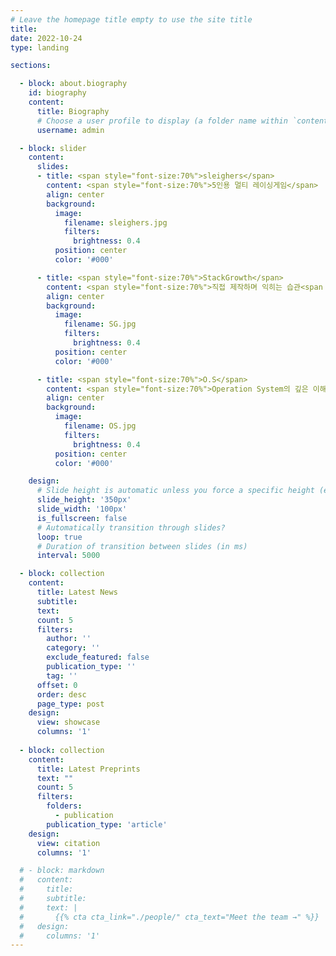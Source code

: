 ```yaml
---
# Leave the homepage title empty to use the site title
title:
date: 2022-10-24
type: landing

sections:

  - block: about.biography
    id: biography
    content:
      title: Biography
      # Choose a user profile to display (a folder name within `content/authors/`)
      username: admin

  - block: slider
    content:
      slides:
      - title: <span style="font-size:70%">sleighers</span>
        content: <span style="font-size:70%">5인용 멀티 레이싱게임</span>
        align: center
        background:
          image:
            filename: sleighers.jpg
            filters:
              brightness: 0.4
          position: center
          color: '#000'

      - title: <span style="font-size:70%">StackGrowth</span>
        content: <span style="font-size:70%">직접 제작하며 익히는 습관<span style="font-size:70%">
        align: center
        background:
          image:
            filename: SG.jpg
            filters:
              brightness: 0.4
          position: center
          color: '#000'

      - title: <span style="font-size:70%">O.S</span>
        content: <span style="font-size:70%">Operation System의 깊은 이해</span>
        align: center
        background:
          image:
            filename: OS.jpg
            filters:
              brightness: 0.4
          position: center
          color: '#000'

    design:
      # Slide height is automatic unless you force a specific height (e.g. '400px')
      slide_height: '350px'
      slide_width: '100px'
      is_fullscreen: false
      # Automatically transition through slides?
      loop: true
      # Duration of transition between slides (in ms)
      interval: 5000

  - block: collection
    content:
      title: Latest News
      subtitle:
      text:
      count: 5
      filters:
        author: ''
        category: ''
        exclude_featured: false
        publication_type: ''
        tag: ''
      offset: 0
      order: desc
      page_type: post
    design:
      view: showcase
      columns: '1'
  
  - block: collection
    content:
      title: Latest Preprints
      text: ""
      count: 5
      filters:
        folders:
          - publication
        publication_type: 'article'
    design:
      view: citation
      columns: '1'

  # - block: markdown
  #   content:
  #     title:
  #     subtitle:
  #     text: |
  #       {{% cta cta_link="./people/" cta_text="Meet the team →" %}}
  #   design:
  #     columns: '1'
---
```

